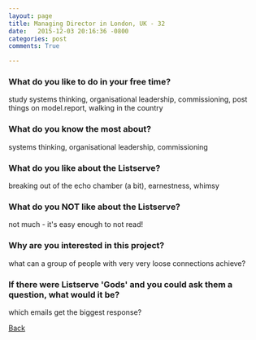```yaml
---
layout: page
title: Managing Director in London, UK - 32
date:   2015-12-03 20:16:36 -0800
categories: post
comments: True

---
```


### What do you like to do in your free time?
<p>study systems thinking, organisational leadership, commissioning, post things on model.report, walking in the country</p>

### What do you know the most about?
<p>systems thinking, organisational leadership, commissioning
</p>

### What do you like about the Listserve?
<p>breaking out of the echo chamber (a bit), earnestness, whimsy</p>

### What do you NOT like about the Listserve?
<p>not much - it's easy enough to not read!</p>

### Why are you interested in this project?
<p>what can a group of people with very very loose connections achieve?</p>

### If there were Listserve 'Gods' and you could ask them a question, what would it be?
<p>which emails get the biggest response?</p>

[Back][1]

[1]: /home/responders/all